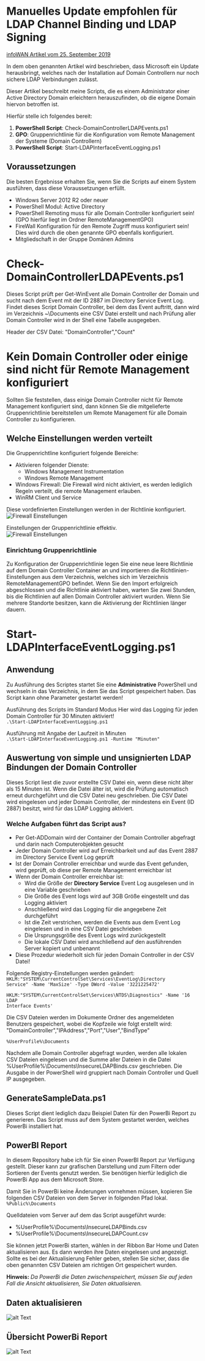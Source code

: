 # Manuelles Update empfohlen für LDAP Channel Binding und LDAP Signing
[infoWAN Artikel vom 25. September 2019](https://infowan.de/windows-update-fuer-ldap/ "infoWAN Artikel vom 25. September 2019")

In dem oben genannten Artikel wird beschrieben, dass Microsoft ein Update herausbringt, welches nach der Installation auf Domain Controllern nur noch sichere LDAP Verbindungen zulässt.

Dieser Artikel beschreibt meine Scripts, die es einem Administrator einer Active Directory Domain erleichtern herauszufinden, ob die eigene Domain hiervon betroffen ist.

Hierfür stelle ich folgendes bereit:

1. **PowerShell Script**: Check-DomainControllerLDAPEvents.ps1
2. **GPO**: Gruppenrichtlinie für die Konfiguration vom Remote Management der Systeme (Domain Controllern)
3. **PowerShell Script**: Start-LDAPInterfaceEventLogging.ps1

## Voraussetzungen
Die besten Ergebnisse erhalten Sie, wenn Sie die Scripts auf einem System ausführen, dass diese Voraussetzungen erfüllt.
- Windows Server 2012 R2 oder neuer
- PowerShell Modul: Active Directory
- PowerShell Remoting muss für alle Domain Controller konfiguriert sein! (GPO hierfür liegt im Ordner RemoteManagementGPO)
- FireWall Konfiguration für den Remote Zugriff muss konfiguriert sein! Dies wird durch die oben genannte GPO ebenfalls konfiguriert.
- Mitgliedschaft in der Gruppe Domänen Admins

# Check-DomainControllerLDAPEvents.ps1
Dieses Script prüft per Get-WinEvent alle Domain Controller der Domain und sucht nach dem Event mit der ID 2887 im Directory Service Event Log. Findet dieses Script Domain Controller, bei dem das Event auftritt, dann wird im Verzeichnis ~\Documents eine CSV Datei erstellt und nach Prüfung aller Domain Controller wird in der Shell eine Tabelle ausgegeben.

Header der CSV Datei:
"DomainController","Count"

# Kein Domain Controller oder einige sind nicht für Remote Management konfiguriert
Sollten Sie feststellen, dass einige Domain Controller nicht für Remote Management konfiguriert sind, dann können Sie die mitgelieferte Gruppenrichtlinie bereitstellen um Remote Management für alle Domain Controller zu konfigurieren.

## Welche Einstellungen werden verteilt
Die Gruppenrichtline konfiguriert folgende Bereiche:
- Aktivieren folgender Dienste:
    - Windows Management Instrumentation
    - Windows Remote Management
- Windows Firewall: Die Firewall wird nicht aktiviert, es werden lediglich Regeln verteilt, die remote Management erlauben.
- WinRM Client und Service

Diese vordefinierten Einstellungen werden in der Richtlinie konfiguriert.<br />
![Firewall Einstellungen](../img/FWitems1.png "Firewall Einstellungen")

Einstellungen der Gruppenrichtlinie effektiv.<br />
![Firewall Einstellungen](../img/FWitems2.png "Firewall Einstellungen")


### Einrichtung Gruppenrichtlinie
Zu Konfiguration der Gruppenrichtlinie legen Sie eine neue leere Richtlinie auf dem Domain Controller Container an und importieren die Richtlinien-Einstellungen aus dem Verzeichnis, welches sich im Verzeichnis RemoteManagementGPO befindet. Wenn Sie den Import erfolgreich abgeschlossen und die Richtlinie aktiviert haben, warten Sie zwei Stunden, bis die Richtlinien auf allen Domain Controller aktiviert wurden. Wenn Sie mehrere Standorte besitzen, kann die Aktivierung der Richtlinien länger dauern.

# Start-LDAPInterfaceEventLogging.ps1
## Anwendung
Zu Ausführung des Scriptes startet Sie eine **Administrative** PowerShell und wechseln in das Verzeichnis, in dem Sie das Script gespeichert haben.
Das Script kann ohne Parameter gestartet werden!


Ausführung des Scripts im Standard Modus
Hier wird das Logging für jeden Domain Controller für 30 Minuten aktiviert!
<code> .\Start-LDAPInterfaceEventLogging.ps1</code>

Ausführung mit Angabe der Laufzeit in Minuten
<code> .\Start-LDAPInterfaceEventLogging.ps1 -Runtime "Minuten"</code>

## Auswertung von simple und unsignierten LDAP Bindungen der Domain Controller
Dieses Script liest die zuvor erstellte CSV Datei ein, wenn diese nicht älter als 15 Minuten ist. Wenn die Datei älter ist, wird die Prüfung automatisch erneut durchgeführt und die CSV Datei neu geschrieben. Die CSV Datei wird eingelesen und jeder Domain Controller, der mindestens ein Event (ID 2887) besitzt, wird für das LDAP Logging aktiviert.

### Welche Aufgaben führt das Script aus?
- Per Get-ADDomain wird der Container der Domain Controller abgefragt und darin nach Computerobjekten gesucht
- Jeder Domain Controller wird auf Erreichbarkeit und auf das Event 2887 im Directory Service Event Log geprüft
- Ist der Domain Controller erreichbar und wurde das Event gefunden, wird geprüft, ob diese per Remote Management erreichbar ist
- Wenn der Domain Controller erreichbar ist:
  - Wird die Größe der **Directory Service** Event Log ausgelesen und in eine Variable geschrieben
  - Die Größe des Event logs wird auf 3GB Größe eingestellt und das Logging aktiviert
  - Anschließend wird das Logging für die angegebene Zeit durchgeführt
  - Ist die Zeit verstrichen, werden die Events aus dem Event Log eingelesen und in eine CSV Datei geschrieben
  - Die Ursprungsgröße des Event Logs wird zurückgestellt
  - Die lokale CSV Datei wird anschließend auf den ausführenden Server kopiert und unbenannt
- Diese Prozedur wiederholt sich für jeden Domain Controller in der CSV Datei!


Folgende Registry-Einstellungen werden geändert:<br />
<code>HKLM:"SYSTEM\CurrentControlSet\Services\EventLog\Directory Service" -Name 'MaxSize' -Type DWord -Value '3221225472'<br />
HKLM:"SYSTEM\CurrentControlSet\Services\NTDS\Diagnostics" -Name '16 LDAP Interface Events'</code>

Die CSV Dateien werden im Dokumente Ordner des angemeldeten Benutzers gespeichert, wobei die Kopfzeile wie folgt erstellt wird: "DomainController","IPAddress","Port","User","BindType"

<code>%UserProfile%\Documents</code>

Nachdem alle Domain Controller abgefragt wurden, werden alle lokalen CSV Dateien eingelesen und die Summe aller Dateien in die Datei %UserProfile%\Documents\InsecureLDAPBinds.csv geschrieben. Die Ausgabe in der PowerShell wird gruppiert nach Domain Controller und Quell IP ausgegeben.

## GenerateSampleData.ps1
Dieses Script dient lediglich dazu Beispiel Daten für den PowerBi Report zu generieren. Das Script muss auf dem System gestartet werden, welches PowerBi installiert hat.

## PowerBI Report
In diesem Repository habe ich für Sie einen PowerBI Report zur Verfügung gestellt. Dieser kann zur grafischen Darstellung und zum Filtern oder Sortieren der Events genutzt werden. Sie benötigen hierfür lediglich die PowerBi App aus dem Microsoft Store.

Damit Sie in PowerBi keine Änderungen vornehmen müssen, kopieren Sie folgenden CSV Dateien von dem Server in folgenden Pfad lokal.<br />
<code>%Public%\Documents</code>

Quelldateien vom Server auf dem das Script ausgeführt wurde:
- %UserProfile%\Documents\InsecureLDAPBinds.csv
- %UserProfile%\Documents\InsecureLDAPCount.csv

Sie können jetzt PowerBi starten, wählen in der Ribbon Bar Home und Daten aktualisieren aus. Es dann werden ihre Daten eingelesen und angezeigt. Sollte es bei der Aktualisierung Fehler geben, stellen Sie sicher, dass die oben genannten CSV Dateien am richtigen Ort gespeichert wurden.

**Hinweis:** *Da PowerBi die Daten zwischenspeichert, müssen Sie auf jeden Fall die Ansicht aktualisieren, Sie Daten aktualisieren.*

## Daten aktualisieren
![alt Text](../img/DesktopDataRenew.png "PowerBi Report aktualisieren")

## Übersicht PowerBi Report
![alt Text](../img/DesktopOverview.png "PowerBi Report")


